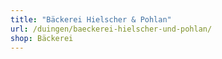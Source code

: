 ```yaml
---
title: "Bäckerei Hielscher & Pohlan"
url: /duingen/baeckerei-hielscher-und-pohlan/
shop: Bäckerei
---
```

